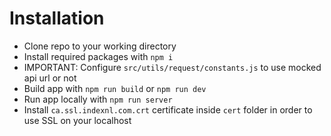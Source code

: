 # Installation

- Clone repo to your working directory
- Install required packages with `npm i`
- IMPORTANT: Configure `src/utils/request/constants.js` to use mocked api url or not
- Build app with `npm run build` or `npm run dev`
- Run app locally with `npm run server`
- Install `ca.ssl.indexnl.com.crt` certificate inside `cert` folder in order to use SSL on your localhost